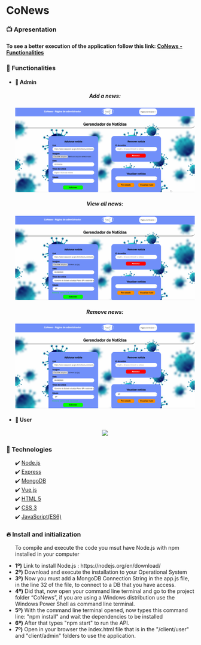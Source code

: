 # CoNews

<h3>📺 Apresentation </h3>
<h4>To see a better execution of the application follow this link: <a href="https://youtu.be/LZd6BWTIXDI">CoNews - Functionalities</a> </h4>

<h3>🔧 Functionalities </h3>
<ul>
  <li>
    <h4>🔐 Admin </h4>
    <div align="center">
      <h5>Add a news:</h5>
      <img src="./client/images/admin_demo1.gif"/>
    </div>
    <div align="center">
      <h5>View all news:</h5>
      <img src="./client/images/admin_demo2.gif"/>
    </div>
    <div align="center">
      <h5>Remove news:</h5>
      <img src="./client/images/admin_demo3.gif"/>
    </div>
  </li>
  <li>
    <h4>👥 User </h4>
    <div align="center">
      <img src="./client/images/user_demo1.gif"/>
    </div>
  </li>
</ul>

<h3>🚀  Technologies</h3>
<ul style="list-style-type:none;">
  <li>
        ✔️ <a  href="https://nodejs.org/en/" target="blank">Node.js</a>
    </li>
    <li>
        ✔️ <a  href="https://expressjs.com/pt-br/" target="blank">Express</a>
    </li>
    <li>
        ✔️ <a  href="https://www.mongodb.com/" target="blank">MongoDB</a>
    </li>
    <li>
        ✔️ <a  href="https://vuejs.org/" target="blank">Vue.js</a>
    </li>
    <li>
        ✔️ <a  href="https://developer.mozilla.org/pt-BR/docs/Web/HTML" target="blank">HTML 5</a>
    </li>
    <li>
        ✔️ <a  href="https://developer.mozilla.org/pt-BR/docs/Web/CSS" target="blank">CSS 3</a>
    </li>
    <li>
        ✔️ <a  href="https://developer.mozilla.org/pt-BR/docs/Aprender/JavaScript" target="blank">JavaScript(ES6)</a>
    </li>
</ul>
<h3>🔥 Install and initialization</h3>
<ul>
<p>To compile and execute the code you msut have Node.js  with npm installed in your computer</p>
	<li><b>1º)</b> Link to install Node.js : https://nodejs.org/en/download/</li>
	<li><b>2º)</b> Download and execute the installation to your Operational System</li>
  <li><b>3º)</b> Now you must add a MongoDB Connection String in the app.js file, in the line 32 of the file, to connect to a DB that you have access.</li>
	<li><b>4º)</b> Did that, now open your command line terminal and go to the project folder “CoNews”, if you are using a Windows distribution use the Windows Power Shell as command line terminal.</li>
	<li><b>5º)</b> With the command line terminal opened, now types this command line: "npm install" and wait the dependencies to be installed</li>
	<li><b>6º)</b> After that types "npm start" to run the API.</li>
	<li><b>7º)</b> Open in your browser the index.html file that is in the "/client/user" and "client/admin" folders to use the application.</li>
</ul>


